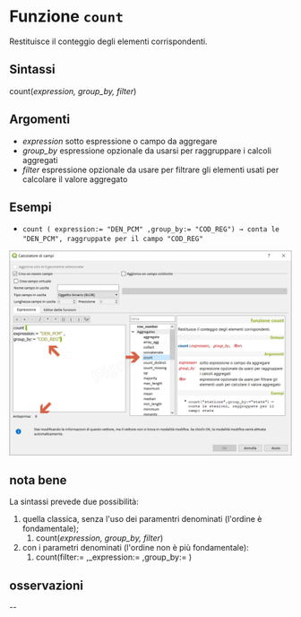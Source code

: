 # Funzione `count`

Restituisce il conteggio degli elementi corrispondenti.

## Sintassi

count(_expression, group_by, filter_)

## Argomenti

* _expression_ sotto espressione o campo da aggregare
* _group_by_ espressione opzionale da usarsi per raggruppare i calcoli aggregati
* _filter_ espressione opzionale da usare per filtrare gli elementi usati per calcolare il valore aggregato

## Esempi

* `count ( expression:= "DEN_PCM" ,group_by:= "COD_REG") → conta le "DEN_PCM", raggruppate per il campo "COD_REG"`

![](/img/aggregates/count/count1.png)

## nota bene

La sintassi prevede due possibilità:
1. quella classica, senza l'uso dei paramentri denominati (l'ordine è fondamentale);
    1. count(_expression, group_by, filter_)
2. con i parametri denominati (l'ordine non è più fondamentale): 
    1. count(filter:= ,_expression:= ,group_by:= )

## osservazioni

--
